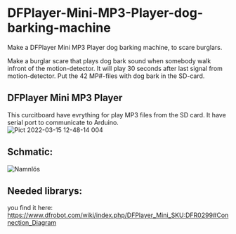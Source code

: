 # DFPlayer-Mini-MP3-Player-dog-barking-machine
Make a DFPlayer Mini MP3 Player dog barking machine, to scare burglars. 
  
Make a burglar scare that plays dog bark sound when somebody walk infront of the motion-detector. It will play 30 seconds after last signal from motion-detector. Put the 42 MP#-files with dog bark in the SD-card.  

## DFPlayer Mini MP3 Player  
This curcitboard have evrything for play MP3 files from the SD card. It have serial port to communicate to Arduino.  
![Pict 2022-03-15 12-48-14 004](https://user-images.githubusercontent.com/33222123/158381051-a265d0f0-20a6-472a-865a-d01e542a85d3.jpg)  



## Schmatic:  

![Namnlös](https://user-images.githubusercontent.com/33222123/158383110-ff2b99c3-8731-43ef-934a-39918f8a219a.png)  



## Needed librarys:
you find it here:  
https://www.dfrobot.com/wiki/index.php/DFPlayer_Mini_SKU:DFR0299#Connection_Diagram  
